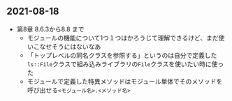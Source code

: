 ## 2021\-08\-18
- 第8章 8.6.3から8.8 まで
    - モジュールの機能について1つ１つはかろうじて理解できるけど、まだ使いこなせそうにはないなあ
    - 「トップレベルの同名クラスを参照する」というのは自分で定義した`ls::File`クラスで組み込みライブラリの`File`クラスを使いたい時に使った
    - モジュールで定義した特異メソッドはモジュール単体でそのメソッドを呼び出せる`<モジュール名>.<メソッド名>`

